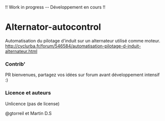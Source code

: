 !! Work in progress -- Développement en cours !!

# Alternator-autocontrol 

Automatisation du pilotage d'induit sur un alternateur utilisé comme moteur. 
http://cyclurba.fr/forum/546584/automatisation-pilotage-d-induit-alternateur.html

### Contrib' 

PR bienvenues, partagez vos idées sur forum avant développement intensif :)


### Licence et auteurs

Unlicence (pas de license)

@gtorreil et Martin D.S